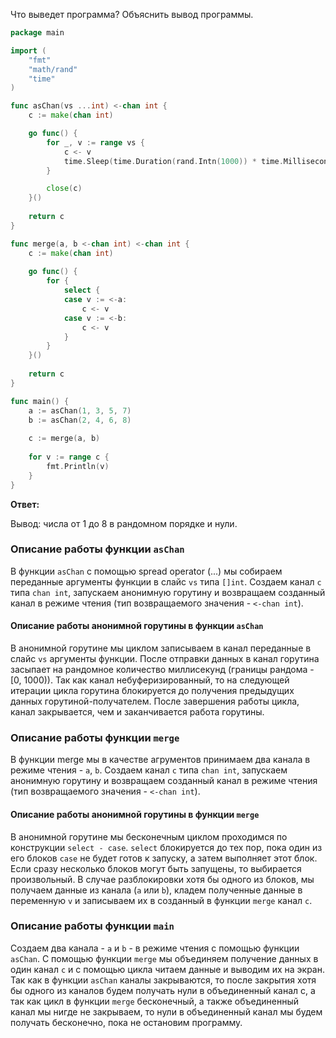 Что выведет программа? Объяснить вывод программы.

```go
package main

import (
	"fmt"
	"math/rand"
	"time"
)

func asChan(vs ...int) <-chan int {
	c := make(chan int)

	go func() {
		for _, v := range vs {
			c <- v
			time.Sleep(time.Duration(rand.Intn(1000)) * time.Millisecond)
		}

		close(c)
	}()
	
	return c
}

func merge(a, b <-chan int) <-chan int {
	c := make(chan int)
	
	go func() {
		for {
			select {
			case v := <-a:
				c <- v
			case v := <-b:
				c <- v
			}
		}
	}()
	
	return c
}

func main() {
	a := asChan(1, 3, 5, 7)
	b := asChan(2, 4, 6, 8)
	
	c := merge(a, b)
	
	for v := range c {
		fmt.Println(v)
	}
}
```

**Ответ:**

Вывод: числа от 1 до 8 в рандомном порядке и нули.

### Описание работы функции `asChan`
В функции `asChan` с помощью spread operator (...) мы собираем переданные аргументы функции в слайс `vs` типа `[]int`. 
Создаем канал `c` типа `chan int`, запускаем анонимную горутину и возвращаем созданный канал в режиме чтения (тип
возвращаемого значения - `<-chan int`).

#### Описание работы анонимной горутины в функции `asChan`
В анонимной горутине мы циклом записываем в канал переданные в слайс `vs` аргументы функции. После отправки данных в 
канал горутина засыпает на рандомное количество миллисекунд (границы рандома - [0, 1000)). Так как канал 
небуферизированный, то на следующей итерации цикла горутина блокируется до получения предыдущих данных 
горутиной-получателем. После завершения работы цикла, канал закрывается, чем и заканчивается работа горутины.

### Описание работы функции `merge`
В функции merge мы в качестве агрументов принимаем два канала в режиме чтения - `a`, `b`. Создаем канал `c` типа 
`chan int`, запускаем анонимную горутину и возвращаем созданный канал в режиме чтения (тип возвращаемого значения - 
`<-chan int`).

#### Описание работы анонимной горутины в функции `merge`
В анонимной горутине мы бесконечным циклом проходимся по конструкции `select - case`. `select` блокируется до тех пор, 
пока один из его блоков `case` не будет готов к запуску, а затем выполняет этот блок. Если сразу несколько блоков могут 
быть запущены, то выбирается произвольный. В случае разблокировки хотя бы одного из блоков, мы получаем данные из 
канала (`a` или `b`), кладем полученные данные в переменную `v` и записываем их в созданный в функции `merge` канал `c`.

### Описание работы функции `main`
Создаем два канала - `a` и `b` - в режиме чтения с помощью функции `asChan`. С помощью функции `merge` мы объединяем 
получение данных в один канал `c` и с помощью цикла читаем данные и выводим их на экран. Так как в функции `asChan` 
каналы закрываются, то после закрытия хотя бы одного из каналов будем получать нули в объединенный канал c, а так как 
цикл в функции `merge` бесконечный, а также объединенный канал мы нигде не закрываем, то нули в объединенный канал мы 
будем получать бесконечно, пока не остановим программу.